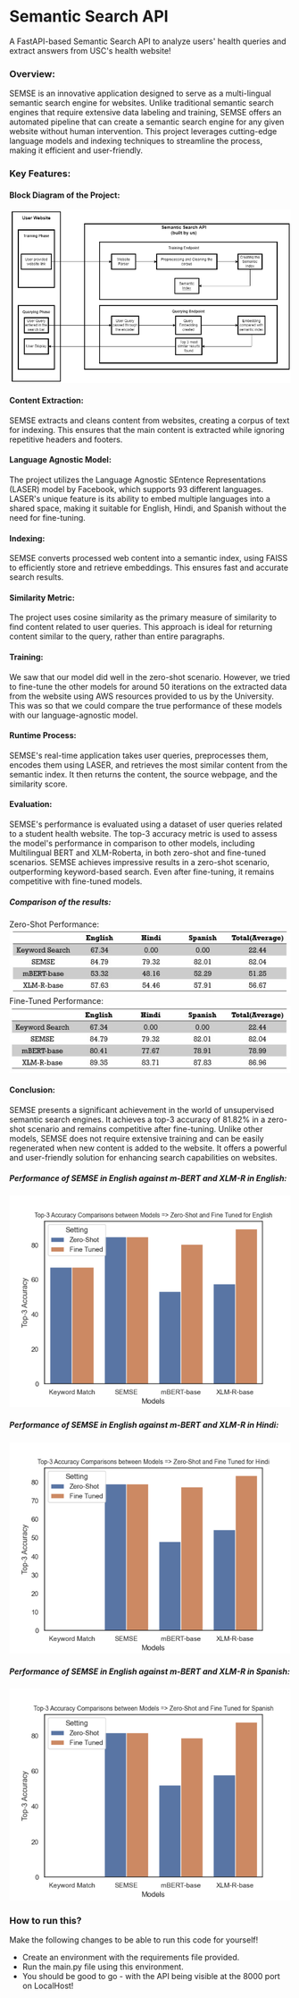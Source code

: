 # Semantic Search API
A FastAPI-based Semantic Search API to analyze users' health queries and extract answers from USC's health website!

### Overview:
SEMSE is an innovative application designed to serve as a multi-lingual semantic search engine for websites. Unlike traditional semantic search engines that require extensive data labeling and training, SEMSE offers an automated pipeline that can create a semantic search engine for any given website without human intervention. This project leverages cutting-edge language models and indexing techniques to streamline the process, making it efficient and user-friendly.

### Key Features:

#### Block Diagram of the Project:
![Alt text](https://github.com/osabnis/Semantic_Search_API/blob/main/graphs__and_statistics/block_diagram.drawio.png "Block Diagram")

#### Content Extraction: 
SEMSE extracts and cleans content from websites, creating a corpus of text for indexing. This ensures that the main content is extracted while ignoring repetitive headers and footers.

#### Language Agnostic Model: 
The project utilizes the Language Agnostic SEntence Representations (LASER) model by Facebook, which supports 93 different languages. LASER's unique feature is its ability to embed multiple languages into a shared space, making it suitable for English, Hindi, and Spanish without the need for fine-tuning.

#### Indexing: 
SEMSE converts processed web content into a semantic index, using FAISS to efficiently store and retrieve embeddings. This ensures fast and accurate search results.

#### Similarity Metric: 
The project uses cosine similarity as the primary measure of similarity to find content related to user queries. This approach is ideal for returning content similar to the query, rather than entire paragraphs.

#### Training:
We saw that our model did well in the zero-shot scenario. However, we tried to fine-tune the other models for around 50 iterations on the extracted data from the website using AWS resources provided to us by the University. This was so that we could compare the true performance of these models with our language-agnostic model.  

#### Runtime Process: 
SEMSE's real-time application takes user queries, preprocesses them, encodes them using LASER, and retrieves the most similar content from the semantic index. It then returns the content, the source webpage, and the similarity score.

#### Evaluation:
SEMSE's performance is evaluated using a dataset of user queries related to a student health website. The top-3 accuracy metric is used to assess the model's performance in comparison to other models, including Multilingual BERT and XLM-Roberta, in both zero-shot and fine-tuned scenarios. SEMSE achieves impressive results in a zero-shot scenario, outperforming keyword-based search. Even after fine-tuning, it remains competitive with fine-tuned models.  
##### Comparison of the results:
Zero-Shot Performance:  
![Alt text](https://github.com/osabnis/Semantic_Search_API/blob/main/graphs__and_statistics/zero-shot_performance.jpg "Block Diagram")  
Fine-Tuned Performance:  
![Alt text](https://github.com/osabnis/Semantic_Search_API/blob/main/graphs__and_statistics/fine-tuned_performance.jpg "Block Diagram")  

#### Conclusion:
SEMSE presents a significant achievement in the world of unsupervised semantic search engines. It achieves a top-3 accuracy of 81.82% in a zero-shot scenario and remains competitive after fine-tuning. Unlike other models, SEMSE does not require extensive training and can be easily regenerated when new content is added to the website. It offers a powerful and user-friendly solution for enhancing search capabilities on websites.  
##### Performance of SEMSE in English against m-BERT and XLM-R in English:  
![Alt text](https://github.com/osabnis/Semantic_Search_API/blob/main/graphs__and_statistics/top-3-accuracy-graph-english.png "Block Diagram")  
##### Performance of SEMSE in English against m-BERT and XLM-R in Hindi:  
![Alt text](https://github.com/osabnis/Semantic_Search_API/blob/main/graphs__and_statistics/top-3-accuracy-graph-hindi.png "Block Diagram")  
##### Performance of SEMSE in English against m-BERT and XLM-R in Spanish:  
![Alt text](https://github.com/osabnis/Semantic_Search_API/blob/main/graphs__and_statistics/top-3-accuracy-graph-spanish.png "Block Diagram")  

### How to run this?
Make the following changes to be able to run this code for yourself!
- Create an environment with the requirements file provided.
- Run the main.py file using this environment.
- You should be good to go - with the API being visible at the 8000 port on LocalHost!
